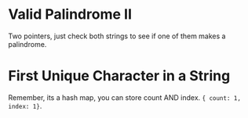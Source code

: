 # Valid Palindrome II
Two pointers, just check both strings to see if one of them makes a palindrome.

# First Unique Character in a String
Remember, its a hash map, you can store count AND index.
`{ count: 1, index: 1}`.
